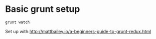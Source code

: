 # Basic grunt setup

`grunt watch`

Set up with http://mattbailey.io/a-beginners-guide-to-grunt-redux.html